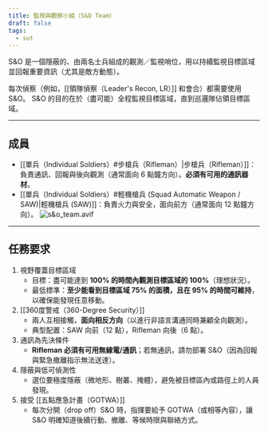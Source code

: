 ```yaml
---
title: 監視與觀察小組（S&O Team）
draft: false
tags:
  - sut
---
```

S&O 是一個隱蔽的、由兩名士兵組成的觀測／監視哨位，用以持續監視目標區域並回報重要資訊（尤其是敵方動態）。

每次偵察（例如，[[領隊偵察（Leader's Recon, LR）]] 和會合）都需要使用 S&O。 S&O 的目的在於（盡可能）全程監視目標區域，直到巡邏隊佔領目標區域。

---
## 成員
- [[單兵（Individual Soldiers）#步槍兵（Rifleman）|步槍兵（Rifleman）]]：負責通訊、回報與後向觀測（通常面向 6 點鐘方向）。**必須有可用的通訊器材**。
- [[單兵（Individual Soldiers）#輕機槍兵 (Squad Automatic Weapon / SAW)|輕機槍兵 (SAW)]]：負責火力與安全，面向前方（通常面向 12 點鐘方向）。
![s&o_team.avif](s&o_team.avif)

---
## 任務要求
1. 視野覆蓋目標區域
	- 目標：盡可能達到 **100% 的時間內觀測目標區域的 100%**（理想狀況）。
	- 最低標準：**至少能看到目標區域 75% 的面積，且在 95% 的時間可維持**，以確保能發現任意移動。
2. [[360度警戒（360-Degree Security）]]
	- 兩人互相接觸，**面向相反方向**（以進行非語言溝通同時兼顧全向觀測）。
	- 典型配置：SAW 向前（12 點），Rifleman 向後（6 點）。
3. 通訊為先決條件
	- **Rifleman 必須有可用無線電/通訊**；若無通訊，請勿部署 S&O（因為回報與緊急撤離指示無法送達）。
4. 隱蔽與低可偵測性
	- 選位要極度隱蔽（微地形、樹叢、掩體），避免被目標區內或路徑上的人員發現。
5. 接受 [[五點應急計畫（GOTWA）]]
	- 每次分開（drop off）S&O 時，指揮要給予 GOTWA（或相等內容），讓 S&O 明確知道後續行動、撤離、等候時限與聯絡方式。



